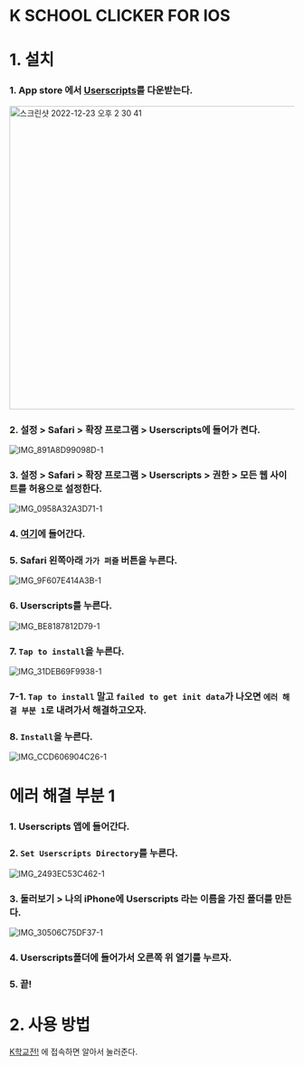 # K SCHOOL CLICKER FOR IOS

# 1. 설치

### 1. App store 에서 [Userscripts](https://apps.apple.com/kr/app/userscripts/id1463298887)를 다운받는다.
 
<img width="537" alt="스크린샷 2022-12-23 오후 2 30 41" src="https://user-images.githubusercontent.com/62917247/209277001-3ab4a78f-8cfd-4f8b-94f8-f292f58397ec.png">

### 2. 설정 > Safari > 확장 프로그램 > Userscripts에 들어가 켠다.

![IMG_891A8D99098D-1](https://user-images.githubusercontent.com/62917247/209277349-4a9463bc-78ae-4544-9936-3606f81e25c3.jpeg)

### 3. 설정 > Safari > 확장 프로그램 > Userscripts > 권한 > 모든 웹 사이트를 허용으로 설정한다.

![IMG_0958A32A3D71-1](https://user-images.githubusercontent.com/62917247/209277282-cf769c71-1e47-4a0d-8a19-489818b41e0b.jpeg)

### 4. [여기](https://greasyfork.org/scripts/457029-korea-school-clicker-mobile-for-ios/code/Korea%20School%20Clicker%20Mobile%20for%20IOS.user.js)에 들어간다.

### 5. Safari 왼쪽아래 `가가 퍼즐` 버튼을 누른다.

![IMG_9F607E414A3B-1](https://user-images.githubusercontent.com/62917247/209277608-b61798e8-9261-44d1-ac85-de069b028d3e.jpeg)

### 6. Userscripts를 누른다.

![IMG_BE8187812D79-1](https://user-images.githubusercontent.com/62917247/209277665-b98854ad-80bd-4d20-b518-727773ab11fc.jpeg)

### 7. `Tap to install`을 누른다.

![IMG_31DEB69F9938-1](https://user-images.githubusercontent.com/62917247/209277946-2831ad32-b2e8-4774-99bb-ab9058b11207.jpeg)

### 7-1. `Tap to install` 말고 `failed to get init data`가 나오면 `에러 해결 부분 1`로 내려가서 해결하고오자.

### 8. `Install`을 누른다.

![IMG_CCD606904C26-1](https://user-images.githubusercontent.com/62917247/209278007-577a280a-0af6-41c1-9601-82bb02d96584.jpeg)

# 에러 해결 부분 1

### 1. Userscripts 앱에 들어간다.

### 2. `Set Userscripts Directory`를 누른다.

![IMG_2493EC53C462-1](https://user-images.githubusercontent.com/62917247/209278268-b8ac0586-4999-42dd-80f1-b35a4fe0c828.jpeg)

### 3. 둘러보기 > 나의 iPhone에 Userscripts 라는 이름을 가진 폴더를 만든다.

![IMG_30506C75DF37-1](https://user-images.githubusercontent.com/62917247/209278389-7d790151-3014-4098-a62d-4082163eee19.jpeg)

### 4. Userscripts폴더에 들어가서 오른쪽 위 열기를 누르자.

### 5. 끝!

# 2. 사용 방법

[K학교전!](https://kschoolclick.netlify.app/) 에 접속하면 알아서 눌러준다.
